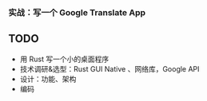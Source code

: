 ### 实战：写一个 Google Translate App



## TODO

- 用 Rust 写一个小的桌面程序
- 技术调研&选型：Rust GUI Native 、网络库，Google API
- 设计：功能、架构
- 编码